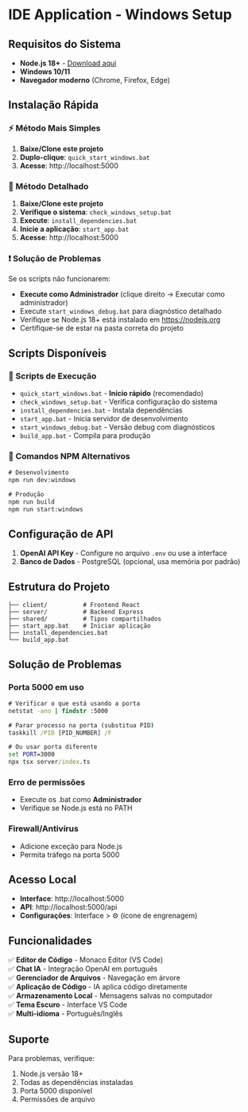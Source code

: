 # IDE Application - Windows Setup

## Requisitos do Sistema

- **Node.js 18+** - [Download aqui](https://nodejs.org)
- **Windows 10/11**
- **Navegador moderno** (Chrome, Firefox, Edge)

## Instalação Rápida

### ⚡ Método Mais Simples
1. **Baixe/Clone este projeto**
2. **Duplo-clique**: `quick_start_windows.bat`
3. **Acesse**: http://localhost:5000

### 🔧 Método Detalhado
1. **Baixe/Clone este projeto**
2. **Verifique o sistema**: `check_windows_setup.bat`
3. **Execute**: `install_dependencies.bat`
4. **Inicie a aplicação**: `start_app.bat`
5. **Acesse**: http://localhost:5000

### ❗ Solução de Problemas
Se os scripts não funcionarem:
- **Execute como Administrador** (clique direito → Executar como administrador)
- Execute `start_windows_debug.bat` para diagnóstico detalhado
- Verifique se Node.js 18+ está instalado em https://nodejs.org
- Certifique-se de estar na pasta correta do projeto

## Scripts Disponíveis

### 🚀 Scripts de Execução
- `quick_start_windows.bat` - **Início rápido** (recomendado)
- `check_windows_setup.bat` - Verifica configuração do sistema
- `install_dependencies.bat` - Instala dependências 
- `start_app.bat` - Inicia servidor de desenvolvimento
- `start_windows_debug.bat` - Versão debug com diagnósticos
- `build_app.bat` - Compila para produção

### 📝 Comandos NPM Alternativos
```cmd
# Desenvolvimento
npm run dev:windows

# Produção
npm run build
npm run start:windows
```

## Configuração de API

1. **OpenAI API Key** - Configure no arquivo `.env` ou use a interface
2. **Banco de Dados** - PostgreSQL (opcional, usa memória por padrão)

## Estrutura do Projeto

```
├── client/          # Frontend React
├── server/          # Backend Express  
├── shared/          # Tipos compartilhados
├── start_app.bat    # Iniciar aplicação
├── install_dependencies.bat
└── build_app.bat
```

## Solução de Problemas

### Porta 5000 em uso
```cmd
# Verificar o que está usando a porta
netstat -ano | findstr :5000

# Parar processo na porta (substitua PID)
taskkill /PID [PID_NUMBER] /F

# Ou usar porta diferente
set PORT=3000
npx tsx server/index.ts
```

### Erro de permissões
- Execute os .bat como **Administrador**
- Verifique se Node.js está no PATH

### Firewall/Antivírus
- Adicione exceção para Node.js
- Permita tráfego na porta 5000

## Acesso Local

- **Interface**: http://localhost:5000
- **API**: http://localhost:5000/api
- **Configurações**: Interface > ⚙️ (ícone de engrenagem)

## Funcionalidades

✅ **Editor de Código** - Monaco Editor (VS Code)  
✅ **Chat IA** - Integração OpenAI em português  
✅ **Gerenciador de Arquivos** - Navegação em árvore  
✅ **Aplicação de Código** - IA aplica código diretamente  
✅ **Armazenamento Local** - Mensagens salvas no computador  
✅ **Tema Escuro** - Interface VS Code  
✅ **Multi-idioma** - Português/Inglês  

## Suporte

Para problemas, verifique:
1. Node.js versão 18+
2. Todas as dependências instaladas
3. Porta 5000 disponível
4. Permissões de arquivo